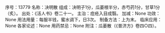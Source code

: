 序号：13779
名称：决明散
组成：决明子1分，瓜蒌根半分，赤芍药1分，甘草1分（炙）。
出处：《活人书》卷二十一。
主治：痘疮入目成翳。
加减：None
功效：None
用法用量：每服半钱，蜜水调下，日3次。
制备方法：上为末。
临床应用：None
各家论述：None
用药禁忌：None
附注：瓜蒌散（《普济方》卷四○四）。
